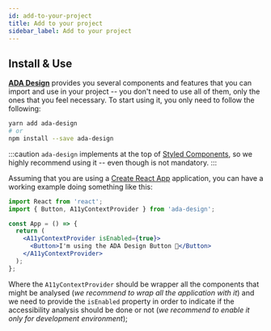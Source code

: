 ```yaml
---
id: add-to-your-project
title: Add to your project
sidebar_label: Add to your project
---
```


## Install & Use

[**ADA Design**](https://adadesign.io/) provides you several components and features that you can import and use in your project -- you don't need to use all of them, only the ones that you feel necessary. To start using it, you only need to follow the following:

```sh
yarn add ada-design
# or
npm install --save ada-design
```

:::caution
`ada-design` implements at the top of [Styled Components](https://styled-components.com/), so we highly recommend using it -- even though is not mandatory.
:::

Assuming that you are using a [Create React App](https://reactjs.org/docs/create-a-new-react-app.html) application, you can have a working example doing something like this:

```jsx
import React from 'react';
import { Button, A11yContextProvider } from 'ada-design';

const App = () => {
  return (
    <A11yContextProvider isEnabled={true}>
      <Button>I'm using the ADA Design Button 🌮</Button>
    </A11yContextProvider>
  );
};
```

Where the `A11yContextProvider` should be wrapper all the components that might be analysed (_we recommend to wrap all the application with it_) and we need to provide the `isEnabled` property in order to indicate if the accessibility analysis should be done or not (_we recommend to enable it only for development environment_);
